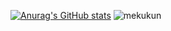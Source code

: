 [![Anurag's GitHub stats](https://github-readme-stats.vercel.app/api?username=mekukun&theme=tokyonight&show_icons=true)](https://github.com/mekukun)
<img src="https://count.getloli.com/get/@mekukun?theme=gelbooru" alt="mekukun" />

